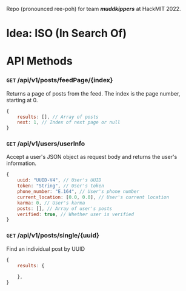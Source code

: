 Repo (pronounced ree-poh) for team ***muddkippers*** at HackMIT 2022.

# Idea: ISO (In Search Of)


# API Methods
### `GET` /api/v1/posts/feedPage/{index}
Returns a page of posts from the feed. The index is the page number, starting at 0.
```js
{
    results: [], // Array of posts
    next: 1, // Index of next page or null
}
```

### `GET` /api/v1/users/userInfo
Accept a user's JSON object as request body and returns the user's information.
```js
{
    uuid: "UUID-V4", // User's UUID
    token: "String", // User's token
    phone_number: "E.164", // User's phone number
    current_location: [0.0, 0.0], // User's current location
    karma: 0, // User's karma
    posts: [], // Array of user's posts 
    verified: true, // Whether user is verified
}
```

### `GET` /api/v1/posts/single/{uuid}
Find an individual post by UUID
```js
{
    results: {
        
    },
}